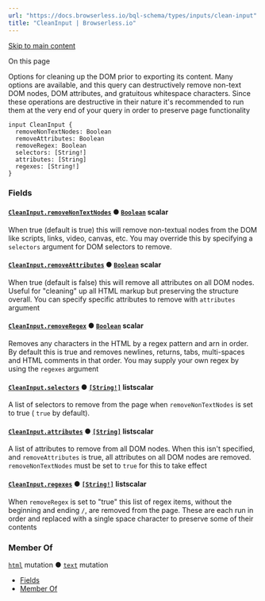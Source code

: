 ```yaml
---
url: "https://docs.browserless.io/bql-schema/types/inputs/clean-input"
title: "CleanInput | Browserless.io"
---
```


[Skip to main content](https://docs.browserless.io/bql-schema/types/inputs/clean-input#__docusaurus_skipToContent_fallback)

On this page

Options for cleaning up the DOM prior to exporting its content. Many options are available, and this query can destructively remove non-text DOM nodes, DOM attributes, and gratuitous whitespace characters. Since these operations are destructive in their nature it's recommended to run them at the very end of your query in order to preserve page functionality

```codeBlockLines_p187
input CleanInput {
  removeNonTextNodes: Boolean
  removeAttributes: Boolean
  removeRegex: Boolean
  selectors: [String!]
  attributes: [String]
  regexes: [String!]
}

```

### Fields [​](https://docs.browserless.io/bql-schema/types/inputs/clean-input\#fields "Direct link to Fields")

#### [`CleanInput.removeNonTextNodes`](https://docs.browserless.io/bql-schema/types/inputs/clean-input\#) ● [`Boolean`](https://docs.browserless.io/bql-schema/types/scalars/boolean) scalar [​](https://docs.browserless.io/bql-schema/types/inputs/clean-input\#cleaninputremovenontextnodesboolean- "Direct link to cleaninputremovenontextnodesboolean-")

When true (default is true) this will remove non-textual nodes from the DOM like scripts, links, video, canvas, etc. You may override this by specifying a `selectors` argument for DOM selectors to remove.

#### [`CleanInput.removeAttributes`](https://docs.browserless.io/bql-schema/types/inputs/clean-input\#) ● [`Boolean`](https://docs.browserless.io/bql-schema/types/scalars/boolean) scalar [​](https://docs.browserless.io/bql-schema/types/inputs/clean-input\#cleaninputremoveattributesboolean- "Direct link to cleaninputremoveattributesboolean-")

When true (default is false) this will remove all attributes on all DOM nodes. Useful for "cleaning" up all HTML markup but preserving the structure overall. You can specify specific attributes to remove with `attributes` argument

#### [`CleanInput.removeRegex`](https://docs.browserless.io/bql-schema/types/inputs/clean-input\#) ● [`Boolean`](https://docs.browserless.io/bql-schema/types/scalars/boolean) scalar [​](https://docs.browserless.io/bql-schema/types/inputs/clean-input\#cleaninputremoveregexboolean- "Direct link to cleaninputremoveregexboolean-")

Removes any characters in the HTML by a regex pattern and arn in order. By default this is true and removes newlines, returns, tabs, multi-spaces and HTML comments in that order. You may supply your own regex by using the `regexes` argument

#### [`CleanInput.selectors`](https://docs.browserless.io/bql-schema/types/inputs/clean-input\#) ● [`[String!]`](https://docs.browserless.io/bql-schema/types/scalars/string) listscalar [​](https://docs.browserless.io/bql-schema/types/inputs/clean-input\#cleaninputselectorsstring-- "Direct link to cleaninputselectorsstring--")

A list of selectors to remove from the page when `removeNonTextNodes` is set to true ( `true` by default).

#### [`CleanInput.attributes`](https://docs.browserless.io/bql-schema/types/inputs/clean-input\#) ● [`[String]`](https://docs.browserless.io/bql-schema/types/scalars/string) listscalar [​](https://docs.browserless.io/bql-schema/types/inputs/clean-input\#cleaninputattributesstring-- "Direct link to cleaninputattributesstring--")

A list of attributes to remove from all DOM nodes. When this isn't specified, and `removeAttributes` is true, all attributes on all DOM nodes are removed. `removeNonTextNodes` must be set to `true` for this to take effect

#### [`CleanInput.regexes`](https://docs.browserless.io/bql-schema/types/inputs/clean-input\#) ● [`[String!]`](https://docs.browserless.io/bql-schema/types/scalars/string) listscalar [​](https://docs.browserless.io/bql-schema/types/inputs/clean-input\#cleaninputregexesstring-- "Direct link to cleaninputregexesstring--")

When `removeRegex` is set to "true" this list of regex items, without the beginning and ending `/`, are removed from the page. These are each run in order and replaced with a single space character to preserve some of their contents

### Member Of [​](https://docs.browserless.io/bql-schema/types/inputs/clean-input\#member-of "Direct link to Member Of")

[`html`](https://docs.browserless.io/bql-schema/operations/mutations/html) mutation ● [`text`](https://docs.browserless.io/bql-schema/operations/mutations/text) mutation

- [Fields](https://docs.browserless.io/bql-schema/types/inputs/clean-input#fields)
- [Member Of](https://docs.browserless.io/bql-schema/types/inputs/clean-input#member-of)